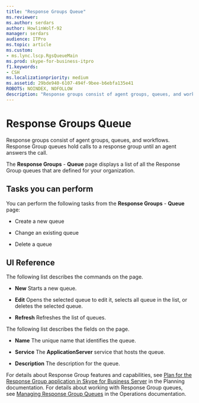 ```yaml
---
title: "Response Groups Queue"
ms.reviewer: 
ms.author: serdars
author: HowlinWolf-92
manager: serdars
audience: ITPro
ms.topic: article
ms.custom:
- ms.lync.lscp.RgsQueueMain
ms.prod: skype-for-business-itpro
f1.keywords:
- CSH
ms.localizationpriority: medium
ms.assetid: 29bde940-6107-494f-9bee-b6ebfa135e41
ROBOTS: NOINDEX, NOFOLLOW
description: "Response groups consist of agent groups, queues, and workflows. Response Group queues hold calls to a response group until an agent answers the call."
---
```


# Response Groups Queue

Response groups consist of agent groups, queues, and workflows. Response Group queues hold calls to a response group until an agent answers the call.

The **Response Groups** - **Queue** page displays a list of all the Response Group queues that are defined for your organization.

## Tasks you can perform

You can perform the following tasks from the **Response Groups** - **Queue** page:

- Create a new queue

- Change an existing queue

- Delete a queue

## UI Reference

The following list describes the commands on the page.

- **New** Starts a new queue.

- **Edit** Opens the selected queue to edit it, selects all queue in the list, or deletes the selected queue.

- **Refresh** Refreshes the list of queues.

The following list describes the fields on the page.

- **Name** The unique name that identifies the queue.

- **Service** The **ApplicationServer** service that hosts the queue.

- **Description** The description for the queue.

For details about Response Group features and capabilities, see [Plan for the Response Group application in Skype for Business Server](../../../plan-your-deployment/enterprise-voice-solution/response-group.md) in the Planning documentation. For details about working with Response Group queues, see [Managing Response Group Queues](/previous-versions/office/lync-server-2013/lync-server-2013-managing-response-group-queues) in the Operations documentation.